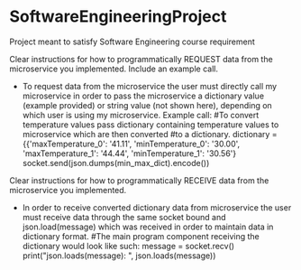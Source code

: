 # SoftwareEngineeringProject
Project meant to satisfy Software Engineering course requirement

Clear instructions for how to programmatically REQUEST data from the microservice you implemented. Include an example call.
  - To request data from the microservice the user must directly call my microservice in order to pass the microservice a
    dictionary value (example provided) or string value (not shown here), depending on which user is using my microservice.
    Example call:
      #To convert temperature values pass dictionary containing temperature values to microservice which are then converted
      #to a dictionary.
      dictionary = {{'maxTemperature_0': '41.11', 'minTemperature_0': '30.00', 'maxTemperature_1': '44.44', 'minTemperature_1': '30.56'}
      socket.send(json.dumps(min_max_dict).encode())

Clear instructions for how to programmatically RECEIVE data from the microservice you implemented.
  - In order to receive converted dictionary data from microservice the user must receive data through the same socket
    bound and json.load(message) which was received in order to maintain data in dictionary format.
  #The main program component receiving the dictionary would look like such:
  message = socket.recv()
  print("json.loads(message): ", json.loads(message))
